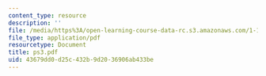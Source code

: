 ```yaml
---
content_type: resource
description: ''
file: /media/https%3A/open-learning-course-data-rc.s3.amazonaws.com/1-124j-foundations-of-software-engineering-fall-2000/43679dd0d25c432b9d2036906ab433be_ps3.pdf
file_type: application/pdf
resourcetype: Document
title: ps3.pdf
uid: 43679dd0-d25c-432b-9d20-36906ab433be
---
```


